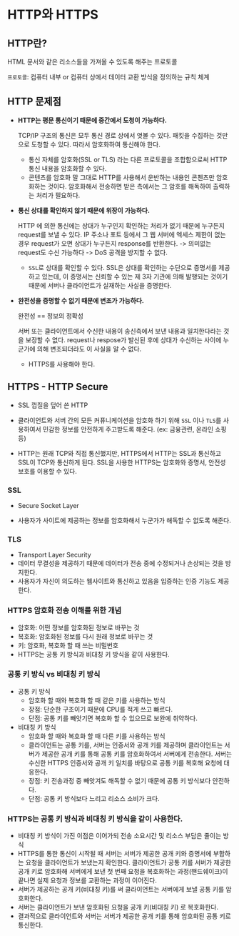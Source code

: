 # HTTP와 HTTPS

## HTTP란?

HTML 문서와 같은 리소스들을 가져올 수 있도록 해주는 프로토콜

`프로토콜`: 컴퓨터 내부 or 컴퓨터 상에서 데이터 교환 방식을 정의하는 규칙 체계



## HTTP 문제점

- **HTTP는 평문 통신이기 때문에 중간에서 도청이 가능하다.**

  TCP/IP 구조의 통신은 모두 통신 경로 상에서 엿볼 수 있다. 패킷을 수집하는 것만으로 도청할 수 있다. 따라서 암호화하여 통신해야 한다.

  - 통신 자체를 암호화(SSL or TLS) 라는 다른 프로토콜을 조합함으로써 HTTP 통신 내용을 암호화할 수 있다.
  - 콘텐츠를 암호화 말 그대로 HTTP를 사용해서 운반하는 내용인 콘첸츠만 암호화하는 것이다. 암호화해서 전송하면 받은 측에서는 그 암호를 해독하여 출력하는 처리가 필요하다.

- **통신 상대를 확인하지 않기 때문에 위장이 가능하다.**

  HTTP 에 의한 통신에는 상대가 누구인지 확인하는 처리가 없기 때문에 누구든지 request를 보낼 수 있다. IP 주소나 포트 등에서 그 웹 서버에 엑세스 제한이 없는 경우 request가 오면 상대가 누구든지 response를 반환한다. -> 의미없는 request도 수신 가능하다 -> DoS 공격을 방지할 수 없다.

  - `SSL`로 상대를 확인할 수 있다. SSL은 상대를 확인하는 수단으로 증명서를 제공하고 있는데, 이 증명서는 신뢰할 수 있는 제 3자 기관에 의해 발행되는 것이기 때문에 서버나 클라이언트가 실재하는 사실을 증명한다.

- **완전성을 증명할 수 없기 때문에 변조가 가능하다.**

  완전성 == 정보의 정확성

  서버 또는 클라이언트에서 수신한 내용이 송신측에서 보낸 내용과 일치한다라는 것을 보장할 수 없다. request나 respose가 발신된 후에 상대가 수신하는 사이에 누군가에 의해 변조되더라도 이 사실을 알 수 없다.

  - HTTPS를 사용해야 한다.





## HTTPS - HTTP Secure

- SSL 껍질을 덮어 쓴 HTTP

- 클라이언트와 서버 간의 모든 커퓨니케이션을 암호화 하기 위해 `SSL` 이나 `TLS`를 사용하여서 민감한 정보를 안전하게 주고받도록 해준다. (ex: 금융관련, 온라인 쇼핑 등)
- HTTP는 원래 TCP와 직접 통신했지만, HTTPS에서 HTTP는 SSL과 통신하고 SSL이 TCP와 통신하게 된다. SSL을 사용한 HTTPS는 암호화와 증명서, 안전성 보호를 이용할 수 있다.



### SSL

- Secure Socket Layer

- 사용자가 사이트에 제공하는 정보를 암호화해서 누군가가 해독할 수 없도록 해준다.

### TLS

- Transport Layer Security
- 데이터 무결성을 제공하기 때문에 데이터가 전송 중에 수정되거나 손상되는 것을 방지한다.
- 사용자가 자신이 의도하는 웹사이트와 통신하고 있음을 입증하는 인증 기능도 제공한다.



### HTTPS 암호화 전송 이해를 위한 개념

- 암호화: 어떤 정보를 암호화된 정보로 바꾸는 것
- 복호화: 암호화된 정보를 다시 원래 정보로 바꾸는 것
- 키: 암호화, 복호화 할 때 쓰는 비밀번호
- HTTPS는 공통 키 방식과 비대칭 키 방식을 같이 사용한다.



### 공통 키 방식 vs 비대칭 키 방식

- 공통 키 방식
  - 암호화 할 때와 복호화 할 때 같은 키를 사용하는 방식
  - 장점: 단순한 구조이기 때문에 CPU를 적게 쓰고 빠르다.
  - 단점: 공통 키를 빼앗기면 복호화 할 수 있으므로 보완에 취약하다.
- 비대칭 키 방식
  - 암호화 할 때와 복호화 할 때 다른 키를 사용하는 방식
  - 클라이언트는 공통 키를, 서버는 인증서와 공개 키를 제공하며 클라이언트는 서버가 제공한 공개 키를 통해 공통 키를 암호화하여서 서버에게 전송한다. 서버는 수신한 HTTPS 인증서와 공개 키 일치를 바탕으로 공통 키를 복호해 요청에 대응한다.
  - 장점: 키 전송과정 중 빼앗겨도 해독할 수 없기 때문에 공통 키 방식보다 안전하다.
  - 단점: 공통 키 방식보다 느리고 리소스 소비가 크다.



### HTTPS는 공통 키 방식과 비대칭 키 방식을 같이 사용한다.

- 비대칭 키 방식이 가진 이점은 이어가되 전송 소요시간 및 리소스 부담은 줄이는 방식
- HTTPS를 통한 통신이 시작될 때 서버는 서버가 제공한 공개 키와 증명서에 부합하는 요청을 클라이언트가 보냈는지 확인한다. 클라이언트가 공통 키를 서버가 제공한 공개 키로 암호화해 서버에게 보낸 첫 번째 요청을 복호화하는 과정(핸드쉐이크)이 끝나면 실제 요청과 정보를 교환하는 과정이 이어진다.
- 서버가 제공하는 공개 키(비대칭 키)를 써 클라이언트는 서버에게 보낼 공통 키를 암호화한다.
- 서버는 클라이언트가 보낸 암호화된 요청을 공개 키(비대칭 키) 로 복호화한다.
- 결과적으로 클라이언트와 서버는 서버가 제공한 공개 키를 통해 암호화된 공통 키로 통신한다.